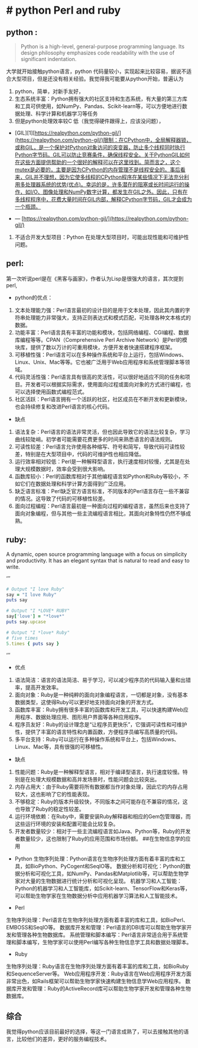 # # python Perl and ruby

## python :

> Python is a high-level, general-purpose programming language. Its design philosophy emphasizes code readability with the use of significant indentation.

大学就开始接触python语言，python 代码量较小，实现起来比较容易，据说不适合大型项目，但是还没有相关经验。我觉得我可能要从python开始，普遍认为

1. python，简单，对新手友好，
2. 生态系统丰富：Python拥有强大的社区支持和生态系统，有大量的第三方库和工具可供使用，如NumPy、Pandas、Scikit-learn等，可以方便地进行数据处理、科学计算和机器学习等任务
3. 但是python处理效率较C 低（我觉得硬件跟得上，应该没问题），
- [GIL][1][https://realpython.com/python-gil/](https://realpython.com/python-gil/)限制：在CPython中，全局解释器锁，或称GIL，是一个保护对Python对象访问的突变器，防止多个线程同时执行Python字节码。GIL可以防止竞赛条件，确保线程安全。关于PythonGIL如何在这些方面提供帮助的一个很好的解释可以在这里找到。简而言之，这个mutex是必要的，主要是因为CPython的内存管理不是线程安全的。事后看来，GIL并不理想，因为它使多线程的CPython程序在某些情况下无法充分利用多处理器系统的优势(优点)。幸运的是，许多潜在的阻塞或长时间运行的操作，如I/O、图像处理和NumPy数字计算，都发生在GIL之外。因此，只有在多线程程序中，花费大量时间在GIL内部，解释CPython字节码，GIL才会成为一个瓶颈。
    

- — [https://realpython.com/python-gil/](https://realpython.com/python-gil/)

1. 不适合开发大型项目：Python 在处理大型项目时，可能出现性能和可维护性问题。

## perl:

第一次听说perl是在《黑客与画家》，作者认为Lisp是很强大的语言，其次提到perl,

- python的优点：
1. 文本处理能力强：Perl语言最初的设计目的是用于文本处理，因此其内置的字符串处理能力非常强大，支持正则表达式和模式匹配，可处理各种文本格式的数据。
2. 功能丰富：Perl语言具有丰富的功能和模块，包括网络编程、CGI编程、数据库编程等等。CPAN（Comprehensive Perl Archive Network）是Perl的模块库，提供了数以万计的可重用模块，方便开发者快速搭建程序框架。
3. 可移植性强：Perl语言可以在多种操作系统和平台上运行，包括Windows、Linux、Unix、Mac等等。它也被广泛用于Web应用程序和系统管理脚本等领域。
4. 代码灵活性强：Perl语言具有很高的灵活性，可以很好地适应不同的任务和项目。开发者可以根据实际需求，使用面向过程或面向对象的方式进行编程，也可以选择使用函数式编程范式。
5. 社区活跃：Perl语言拥有一个活跃的社区，社区成员在不断开发和更新模块，也会持续修复和改进Perl语言的核心代码。
- 缺点
1. 语法复杂：Perl语言的语法非常灵活，但也因此导致它的语法比较复杂，学习曲线较陡峭。初学者可能需要花费更多的时间来熟悉语言的语法规则。
2. 可读性较差：Perl语言允许使用各种缩写、符号和简写，导致代码可读性较差，特别是在大型项目中，代码的可维护性也相应降低。
3. 运行效率相对较低：Perl是一种解释型语言，执行速度相对较慢，尤其是在处理大规模数据时，效率会受到很大影响。
4. 函数库较小：Perl的函数库相对于其他编程语言如Python和Ruby等较小，不如它们在数据处理和科学计算方面得到广泛应用。
5. 缺乏语言标准：Perl缺乏官方语言标准，不同版本的Perl语言存在一些不兼容的情况。这导致了代码的可移植性较差。
6. 面向过程编程：Perl语言最初是一种面向过程的编程语言，虽然后来也支持了面向对象编程，但与其他一些主流编程语言相比，其面向对象特性仍然不够成熟。

## ruby:

A dynamic, open source programming language with a focus on simplicity and productivity. It has an elegant syntax that is natural to read and easy to write.

‘’’ 

```ruby
# Output "I love Ruby"
say = "I love Ruby"
puts say

# Output "I *LOVE* RUBY"
say['love'] = "*love*"
puts say.upcase

# Output "I *love* Ruby"
# five times
5.times { puts say }
```

‘’’

- 优点
1. 语法简洁：语言的语法简洁、易于学习，可以减少程序员的代码输入量和出错率，提高开发效率。
2. 面向对象：Ruby是一种纯粹的面向对象编程语言，一切都是对象，没有基本数据类型，这使得Ruby可以更好地支持面向对象的开发方式。
3. 函数库丰富：Ruby拥有很多丰富的函数库和开发工具，可以快速构建Web应用程序、数据处理应用、图形用户界面等各种应用程序。
4. 程序员友好：Ruby的设计理念是“让程序员更快乐”，它强调可读性和可维护性，提供了丰富的语言特性和内置函数，方便程序员编写高质量的代码。
5. 多平台支持：Ruby可以运行在多种操作系统和平台上，包括Windows、Linux、Mac等，具有很强的可移植性。
- 缺点
1. 性能问题：Ruby是一种解释型语言，相对于编译型语言，执行速度较慢。特别是在处理大规模数据和高并发场景时，性能问题会比较突出。
2. 内存占用大：由于Ruby需要将所有数据都当作对象处理，因此它的内存占用较大，这也影响了它的性能表现。
3. 不够稳定：Ruby的版本升级较快，不同版本之间可能存在不兼容的情况，这也导致了Ruby的稳定性较差。
4. 运行环境依赖：在Ruby中，需要安装Ruby解释器和相应的Gem包管理器，而这些运行环境的安装和配置可能会比较复杂。
5. 开发者数量较少：相对于一些主流编程语言如Java、Python等，Ruby的开发者数量较少，这也限制了Ruby的应用范围和市场份额。
##在生物信息学的应用

- Python
生物序列处理：Python语言在生物序列处理方面有着丰富的库和工具，如BioPython、PyCogent和SeqIO等。
数据分析和可视化：Python的数据分析和可视化工具，如NumPy、Pandas和Matplotlib等，可以帮助生物学家对大量的生物数据进行统计分析和可视化呈现。
机器学习和人工智能：Python的机器学习和人工智能库，如Scikit-learn、TensorFlow和Keras等，可以帮助生物学家在生物数据分析中应用机器学习算法和人工智能技术。

- Perl

生物序列处理：Perl语言在生物序列处理方面有着丰富的库和工具，如BioPerl、EMBOSS和SeqIO等。
数据库开发和管理：Perl语言的DBI库可以帮助生物学家开发和管理各种生物数据库。
系统管理和脚本编写：Perl语言非常适合用于系统管理和脚本编写，生物学家可以使用Perl编写各种生物信息学工具和数据处理脚本。

- Ruby

生物序列处理：Ruby语言在生物序列处理方面有着丰富的库和工具，如BioRuby和SequenceServer等。
Web应用程序开发：Ruby语言在Web应用程序开发方面非常出色，如Rails框架可以帮助生物学家快速构建生物信息学Web应用程序。
数据库开发和管理：Ruby的ActiveRecord库可以帮助生物学家开发和管理各种生物数据库。

## 综合

我觉得python应该目前最好的选择，等这一门语言成熟了，可以去接触其他的语言，比较他们的差异，更好的服务编程技术。
